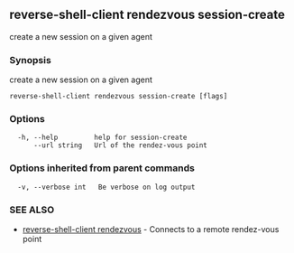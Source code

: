 ## reverse-shell-client rendezvous session-create

create a new session on a given agent

### Synopsis

create a new session on a given agent

```
reverse-shell-client rendezvous session-create [flags]
```

### Options

```
  -h, --help         help for session-create
      --url string   Url of the rendez-vous point
```

### Options inherited from parent commands

```
  -v, --verbose int   Be verbose on log output
```

### SEE ALSO

* [reverse-shell-client rendezvous](reverse-shell-client_rendezvous.md)	 - Connects to a remote rendez-vous point

